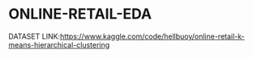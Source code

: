 # ONLINE-RETAIL-EDA
DATASET LINK:https://www.kaggle.com/code/hellbuoy/online-retail-k-means-hierarchical-clustering
